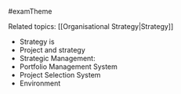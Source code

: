 #examTheme

Related topics:
[[Organisational Strategy|Strategy]]


- Strategy is
- Project and strategy
- Strategic Management:
- Portfolio Management System
- Project Selection System
- Environment